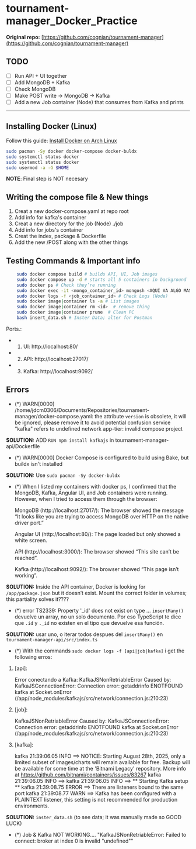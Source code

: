 # tournament-manager_Docker_Practice

**Original repo:** [https://github.com/cognian/tournament-manager](https://github.com/cognian/tournament-manager)  

## TODO

- [ ] Run API + UI together  
- [ ] Add MongoDB + Kafka  
- [ ] Check MongoDB  
- [ ] Make POST write → MongoDB → Kafka  
- [ ] Add a new Job container (Node) that consumes from Kafka and prints  

---

## Installing Docker (Linux)

Follow this guide: [Install Docker on Arch Linux](https://itsfoss.com/install-docker-arch-linux/)  

```bash
sudo pacman -Sy docker docker-compose docker-buldx
sudo systemctl status docker
sudo systemctl status docker
sudo usermod -a -G $HOME
```

**NOTE**: Final step is NOT necesary

## Writing the compose file & New things

1. Creat a new docker-compose.yaml at repo root 
2. Add info for kafka's container
4. Creat a new directory for the job (Node) ./job
5. Add info for jobs's container
6. Creat the index, package & Dockerfile
7. Add the new /POST along with the other things

## Testing Commands & Important info

```bash
    sudo docker compose build # builds API, UI, Job images
    sudo docker compose up -d # starts all 5 containers in background
    sudo docker ps # Check they’re running
    sudo docker exec -it <mongo_container_id> mongosh <AQUI VA ALGO MAS CREO; PERO NO ACORDARME> # Check Mongo
    sudo docker logs -f <job_container_id> # Check Logs (Node)
    sudo docker image|container ls -a # List images
    sudo docker image|container rm <id>  # remove thing
    sudo docker image|container prune  # Clean PC
    bash insert_data.sh # Inster Data; alter for Postman              
```

Ports.:
- 1. UI: http://localhost:80/
- 2. API: http://localhost:27017/
- 3. Kafka: http://localhost:9092/

## Errors

- (*) WARN[0000] /home/jdcm0306/Documents/Repositories/tournament-manager/docker-compose.yaml: the attribute `version` is obsolete, it will be ignored, please remove it to avoid potential confusion service "kafka" refers to undefined network app-tier: invalid compose project

**SOLUTION:** ADD ```RUN npm install kafkajs``` in tournament-manager-api/Dockerfile

- (*) WARN[0000] Docker Compose is configured to build using Bake, but buildx isn't installed

**SOLUTION:** Use ```sudo pacman -Sy docker-buldx```

- (*) When I listed my containers with docker ps, I confirmed that the MongoDB, Kafka, Angular UI, and Job containers were running. However, when I tried to access them through the browser:

    MongoDB (http://localhost:27017/):
    The browser showed the message “It looks like you are trying to access MongoDB over HTTP on the native driver port.”

    Angular UI (http://localhost:80/):
    The page loaded but only showed a white screen.

    API (http://localhost:3000/):
    The browser showed “This site can’t be reached”.

    Kafka (http://localhost:9092/):
    The browser showed “This page isn’t working”.

**SOLUTION:** Inside the API container, Docker is looking for ```/app/package.json``` but it doesn’t exist. Mount the correct folder in volumes; this partiality solves it????

- (*) error TS2339: Property '_id' does not exist on type ... `insertMany()` devuelve un array, no un solo documento. Por eso TypeScript te dice que `.id` y `._id` no existen en el tipo que devuelve esa función.

**SOLUTION:** usar uno, o iterar todos despues del  `insertMany()`  en `tournament-manager-api/src/index.ts`

- (*) With the commands ```sudo docker logs -f [api|job|kafka]``` i get the following erros:

1. [api]: 

    Error conectando a Kafka: KafkaJSNonRetriableError Caused by: KafkaJSConnectionError: Connection error: getaddrinfo ENOTFOUND kafka at Socket.onError (/app/node_modules/kafkajs/src/network/connection.js:210:23)

2. [job]:

    KafkaJSNonRetriableError Caused by: KafkaJSConnectionError: Connection error: getaddrinfo ENOTFOUND kafka at Socket.onError (/app/node_modules/kafkajs/src/network/connection.js:210:23)

3. [kafka]:

    kafka 21:39:06.05 INFO  ==> NOTICE: Starting August 28th, 2025, only a limited subset of images/charts will remain available for free. Backup will be available for some time at the 'Bitnami Legacy' repository. More info at https://github.com/bitnami/containers/issues/83267
    kafka 21:39:06.05 INFO  ==> 
    kafka 21:39:06.05 INFO  ==> ** Starting Kafka setup **
    kafka 21:39:08.75 ERROR ==> There are listeners bound to the same port
    kafka 21:39:08.77 WARN  ==> Kafka has been configured with a PLAINTEXT listener, this setting is not recommended for production environments.

**SOLUTION:** `inster_data.sh` (to see data; it was manually made so GOOD LUCK)

- (*) Job & Kafka NOT WORKING.... "KafkaJSNonRetriableError: Failed to connect: broker at index 0 is invalid "undefined""